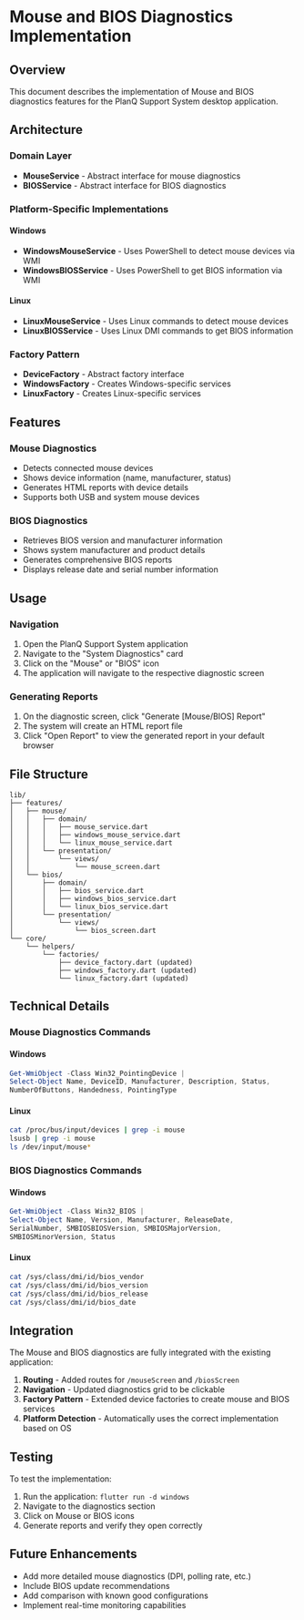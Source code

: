 # Mouse and BIOS Diagnostics Implementation

## Overview
This document describes the implementation of Mouse and BIOS diagnostics features for the PlanQ Support System desktop application.

## Architecture

### Domain Layer
- **MouseService** - Abstract interface for mouse diagnostics
- **BIOSService** - Abstract interface for BIOS diagnostics

### Platform-Specific Implementations

#### Windows
- **WindowsMouseService** - Uses PowerShell to detect mouse devices via WMI
- **WindowsBIOSService** - Uses PowerShell to get BIOS information via WMI

#### Linux
- **LinuxMouseService** - Uses Linux commands to detect mouse devices
- **LinuxBIOSService** - Uses Linux DMI commands to get BIOS information

### Factory Pattern
- **DeviceFactory** - Abstract factory interface
- **WindowsFactory** - Creates Windows-specific services
- **LinuxFactory** - Creates Linux-specific services

## Features

### Mouse Diagnostics
- Detects connected mouse devices
- Shows device information (name, manufacturer, status)
- Generates HTML reports with device details
- Supports both USB and system mouse devices

### BIOS Diagnostics
- Retrieves BIOS version and manufacturer information
- Shows system manufacturer and product details
- Generates comprehensive BIOS reports
- Displays release date and serial number information

## Usage

### Navigation
1. Open the PlanQ Support System application
2. Navigate to the "System Diagnostics" card
3. Click on the "Mouse" or "BIOS" icon
4. The application will navigate to the respective diagnostic screen

### Generating Reports
1. On the diagnostic screen, click "Generate [Mouse/BIOS] Report"
2. The system will create an HTML report file
3. Click "Open Report" to view the generated report in your default browser

## File Structure

```
lib/
├── features/
│   ├── mouse/
│   │   ├── domain/
│   │   │   ├── mouse_service.dart
│   │   │   ├── windows_mouse_service.dart
│   │   │   └── linux_mouse_service.dart
│   │   └── presentation/
│   │       └── views/
│   │           └── mouse_screen.dart
│   └── bios/
│       ├── domain/
│       │   ├── bios_service.dart
│       │   ├── windows_bios_service.dart
│       │   └── linux_bios_service.dart
│       └── presentation/
│           └── views/
│               └── bios_screen.dart
└── core/
    └── helpers/
        └── factories/
            ├── device_factory.dart (updated)
            ├── windows_factory.dart (updated)
            └── linux_factory.dart (updated)
```

## Technical Details

### Mouse Diagnostics Commands

#### Windows
```powershell
Get-WmiObject -Class Win32_PointingDevice | 
Select-Object Name, DeviceID, Manufacturer, Description, Status, 
NumberOfButtons, Handedness, PointingType
```

#### Linux
```bash
cat /proc/bus/input/devices | grep -i mouse
lsusb | grep -i mouse
ls /dev/input/mouse*
```

### BIOS Diagnostics Commands

#### Windows
```powershell
Get-WmiObject -Class Win32_BIOS | 
Select-Object Name, Version, Manufacturer, ReleaseDate, 
SerialNumber, SMBIOSBIOSVersion, SMBIOSMajorVersion, 
SMBIOSMinorVersion, Status
```

#### Linux
```bash
cat /sys/class/dmi/id/bios_vendor
cat /sys/class/dmi/id/bios_version
cat /sys/class/dmi/id/bios_release
cat /sys/class/dmi/id/bios_date
```

## Integration

The Mouse and BIOS diagnostics are fully integrated with the existing application:

1. **Routing** - Added routes for `/mouseScreen` and `/biosScreen`
2. **Navigation** - Updated diagnostics grid to be clickable
3. **Factory Pattern** - Extended device factories to create mouse and BIOS services
4. **Platform Detection** - Automatically uses the correct implementation based on OS

## Testing

To test the implementation:

1. Run the application: `flutter run -d windows`
2. Navigate to the diagnostics section
3. Click on Mouse or BIOS icons
4. Generate reports and verify they open correctly

## Future Enhancements

- Add more detailed mouse diagnostics (DPI, polling rate, etc.)
- Include BIOS update recommendations
- Add comparison with known good configurations
- Implement real-time monitoring capabilities 